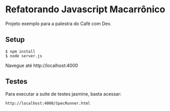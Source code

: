Refatorando Javascript Macarrônico
===================================

Projeto exemplo para a palestra do Café com Dev.

Setup
-----

    $ npm install
    $ node server.js

Navegue até http://localhost:4000

Testes
------

Para executar a suite de testes jasmine, basta acessar:

    http://localhost:4000/SpecRunner.html